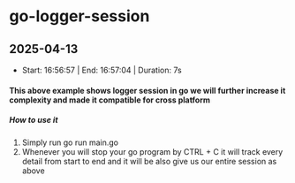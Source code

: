 # go-logger-session
## 2025-04-13
- Start: 16:56:57 | End: 16:57:04 | Duration: 7s

#### This above example shows logger session in go we will further increase it complexity and made it compatible for cross platform


##### How to use it
1. Simply run go run main.go
2. Whenever you will stop your go program by CTRL + C it will track every detail from start to end and it will be also give us our entire session as above